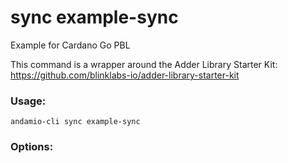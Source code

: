 # sync example-sync
Example for Cardano Go PBL



This command is a wrapper around the Adder Library Starter Kit:
https://github.com/blinklabs-io/adder-library-starter-kit
	
	

### Usage:
```
andamio-cli sync example-sync

```

### Options:
```

```

